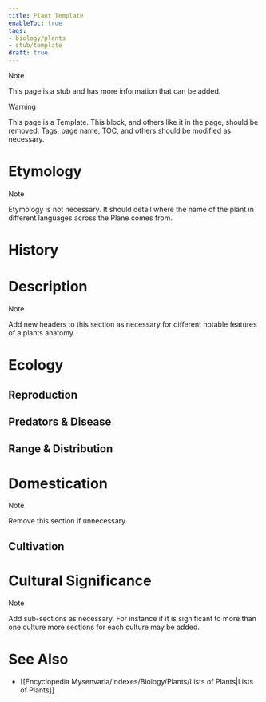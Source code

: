 ```yaml
---
title: Plant Template
enableToc: true
tags:
- biology/plants
- stub/template
draft: true
---
```


> [!note]
> This page is a stub and has more information that can be added.

> [!warning]
> This page is a Template. This block, and others like it in the page, should be removed. Tags, page name, TOC, and others should be modified as necessary.

# Etymology

> [!note]
> Etymology is not necessary. It should detail where the name of the plant in different languages across the Plane comes from.
# History

# Description

> [!note]
> Add new headers to this section as necessary for different notable features of a plants anatomy.
# Ecology
## Reproduction

## Predators & Disease

## Range & Distribution

# Domestication

> [!note]
> Remove this section if unnecessary.
## Cultivation

# Cultural Significance 

> [!note]
> Add sub-sections as necessary. For instance if it is significant to more than one culture more sections for each culture may be added.
# See Also
- [[Encyclopedia Mysenvaria/Indexes/Biology/Plants/Lists of Plants|Lists of Plants]]